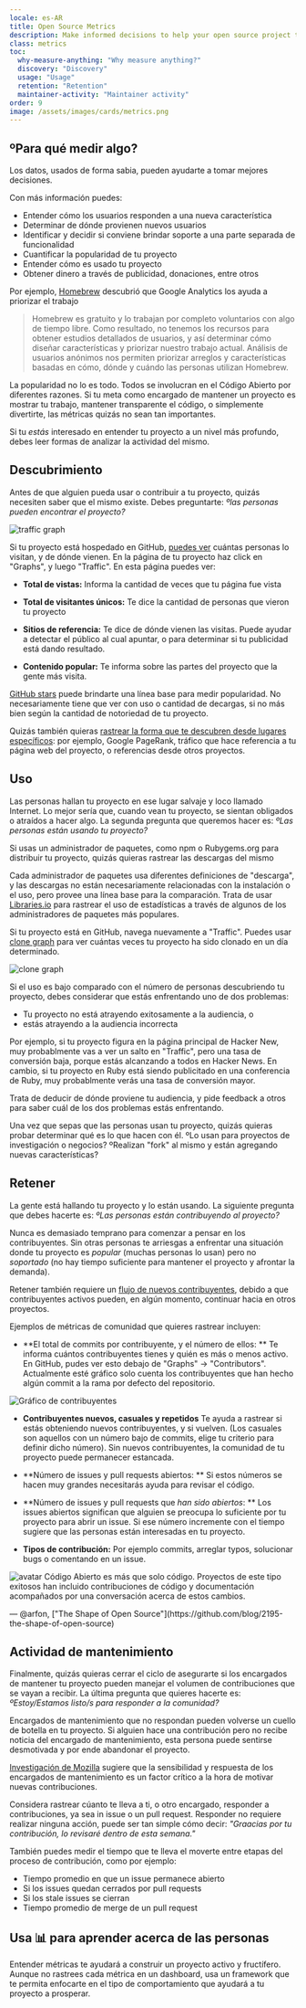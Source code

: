 ```yaml
---
locale: es-AR
title: Open Source Metrics
description: Make informed decisions to help your open source project thrive by measuring and tracking its success.
class: metrics
toc:
  why-measure-anything: "Why measure anything?"
  discovery: "Discovery"
  usage: "Usage"
  retention: "Retention"
  maintainer-activity: "Maintainer activity"
order: 9
image: /assets/images/cards/metrics.png
---
```


## &ordm;Para qu&eacute; medir algo?

Los datos, usados de forma sabia, pueden ayudarte a tomar mejores decisiones.

Con m&aacute;s informaci&oacute;n puedes:

* Entender c&oacute;mo los usuarios responden a una nueva caracter&iacute;stica
* Determinar de d&oacute;nde provienen nuevos usuarios
* Identificar y decidir si conviene brindar soporte a una parte separada de funcionalidad
* Cuantificar la popularidad de tu proyecto
* Entender c&oacute;mo es usado tu proyecto
* Obtener dinero a trav&eacute;s de publicidad, donaciones, entre otros

Por ejemplo, [Homebrew](https://github.com/Homebrew/brew/blob/bbed7246bc5c5b7acb8c1d427d10b43e090dfd39/docs/Analytics.md) descubri&oacute; que Google Analytics los ayuda a priorizar el trabajo

> Homebrew es gratuito y lo trabajan por completo voluntarios con algo de tiempo libre. Como resultado, no tenemos los recursos para obtener estudios detallados de usuarios, y as&iacute; determinar c&oacute;mo diseñar caracter&iacute;sticas y priorizar nuestro trabajo actual. An&aacute;lisis de usuarios an&oacute;nimos nos permiten priorizar arreglos y caracter&iacute;sticas basadas en c&oacute;mo, d&oacute;nde y cu&aacute;ndo las personas utilizan Homebrew.

La popularidad no lo es todo. Todos se involucran en el C&oacute;digo Abierto por diferentes razones. Si tu meta como encargado de mantener un proyecto es mostrar tu trabajo, mantener transparente el c&oacute;digo, o simplemente divertirte, las m&eacute;tricas quiz&aacute;s no sean tan importantes.

Si tu _est&aacute;s_ interesado en entender tu proyecto a un nivel m&aacute;s profundo, debes leer formas de analizar la actividad del mismo.

## Descubrimiento

Antes de que alguien pueda usar o contribuir a tu proyecto, quiz&aacute;s necesiten saber que el mismo existe. Debes preguntarte: _&ordm;las personas pueden encontrar el proyecto?_

![traffic graph](/assets/images/metrics/repo_traffic_graphs_tooltip.png)

Si tu proyecto est&aacute; hospedado en GitHub, [puedes ver](https://help.github.com/articles/about-repository-graphs/#traffic) cu&aacute;ntas personas lo visitan, y de d&oacute;nde vienen. En la p&aacute;gina de tu proyecto haz click en "Graphs", y luego "Traffic". En esta p&aacute;gina puedes ver:

* **Total de vistas:** Informa la cantidad de veces que tu p&aacute;gina fue vista

* **Total de visitantes únicos:** Te dice la cantidad de personas que vieron tu proyecto

* **Sitios de referencia:** Te dice de d&oacute;nde vienen las visitas. Puede ayudar a detectar el público al cual apuntar, o para determinar si tu publicidad est&aacute; dando resultado.

* **Contenido popular:** Te informa sobre las partes del proyecto que la gente m&aacute;s visita.

[GitHub stars](https://help.github.com/articles/about-stars/) puede brindarte una l&iacute;nea base para medir popularidad. No necesariamente tiene que ver con uso o cantidad de decargas, si no m&aacute;s bien según la cantidad de notoriedad de tu proyecto.

Quiz&aacute;s tambi&eacute;n quieras [rastrear la forma que te descubren desde lugares espec&iacute;ficos](https://opensource.com/business/16/6/pirate-metrics): por ejemplo, Google PageRank, tr&aacute;fico que hace referencia a tu p&aacute;gina web del proyecto, o referencias desde otros proyectos.

## Uso

Las personas hallan tu proyecto en ese lugar salvaje y loco llamado Internet. Lo mejor ser&iacute;a que, cuando vean tu proyecto, se sientan obligados o atra&iacute;dos a hacer algo. La segunda pregunta que queremos hacer es: _&ordm;Las personas est&aacute;n usando tu proyecto?_

Si usas un administrador de paquetes, como npm o Rubygems.org para distribuir tu proyecto, quiz&aacute;s quieras rastrear las descargas del mismo

Cada administrador de paquetes usa diferentes definiciones de "descarga", y las descargas no est&aacute;n necesariamente relacionadas con la instalaci&oacute;n o el uso, pero provee una l&iacute;nea base para la comparaci&oacute;n. Trata de usar [Libraries.io](https://libraries.io/) para rastrear el uso de estad&iacute;sticas a trav&eacute;s de algunos de los administradores de paquetes m&aacute;s populares.

Si tu proyecto est&aacute; en GitHub, navega nuevamente a "Traffic". Puedes usar [clone graph](https://github.com/blog/1873-clone-graphs) para ver cu&aacute;ntas veces tu proyecto ha sido clonado en un d&iacute;a determinado.

![clone graph](/assets/images/metrics/clone_graph.png)

Si el uso es bajo comparado con el número de personas descubriendo tu proyecto, debes considerar que est&aacute;s enfrentando uno de dos problemas:

* Tu proyecto no est&aacute; atrayendo exitosamente a la audiencia, o
* est&aacute;s atrayendo a la audiencia incorrecta

Por ejemplo, si tu proyecto figura en la p&aacute;gina principal de Hacker New, muy probablmente vas a ver un salto en "Traffic", pero una tasa de conversi&oacute;n baja, porque est&aacute;s alcanzando a todos en Hacker News. En cambio, si tu proyecto en Ruby est&aacute; siendo publicitado en una conferencia de Ruby, muy probablmente ver&aacute;s una tasa de conversi&oacute;n mayor. 

Trata de deducir de d&oacute;nde proviene tu audiencia, y pide feedback a otros para saber cu&aacute;l de los dos problemas est&aacute;s enfrentando.

Una vez que sepas que las personas usan tu proyecto, quiz&aacute;s quieras probar determinar qu&eacute; es lo que hacen con &eacute;l. &ordm;Lo usan para proyectos de investigaci&oacute;n o negocios? &ordm;Realizan "fork" al mismo y est&aacute;n agregando nuevas caracter&iacute;sticas?

## Retener

La gente est&aacute; hallando tu proyecto y lo est&aacute;n usando. La siguiente pregunta que debes hacerte es: _&ordm;Las personas est&aacute;n contribuyendo al proyecto?_

Nunca es demasiado temprano para comenzar a pensar en los contribuyentes. Sin otras personas te arriesgas a enfrentar una situaci&oacute;n donde tu proyecto es _popular_ (muchas personas lo usan) pero no _soportado_ (no hay tiempo suficiente para mantener el proyecto y afrontar la demanda).

Retener tambi&eacute;n requiere un [flujo de nuevos contribuyentes](http://blog.abigailcabunoc.com/increasing-developer-engagement-at-mozilla-science-learning-advocacy#contributor-pathways_2), debido a que contribuyentes activos pueden, en algún momento, continuar hacia en otros proyectos. 

Ejemplos de m&eacute;tricas de comunidad que quieres rastrear incluyen:

* **El total de commits por contribuyente, y el número de ellos: ** Te informa cu&aacute;ntos contribuyentes tienes y qui&eacute;n es m&aacute;s o menos activo. En GitHub, pudes ver esto debajo de "Graphs" -> "Contributors". Actualmente est&eacute; gr&aacute;fico solo cuenta los contribuyentes que han hecho algún commit a la rama por defecto del repositorio.

![Gr&aacute;fico de contribuyentes](/assets/images/metrics/repo_contributors_specific_graph.png)

* **Contribuyentes nuevos, casuales y repetidos** Te ayuda a rastrear si est&aacute;s obteniendo nuevos contribuyentes, y si vuelven. (Los casuales son aquellos con un número bajo de commits, elige tu criterio para definir dicho número). Sin nuevos contribuyentes, la comunidad de tu proyecto puede permanecer estancada.

* **Número de issues y pull requests abiertos: ** Si estos números se hacen muy grandes necesitar&aacute;s ayuda para revisar el c&oacute;digo.

* **Número de issues y pull requests que _han sido abiertos_: ** Los issues abiertos significan que alguien se preocupa lo suficiente por tu proyecto para abrir un issue. Si ese número incremente con el tiempo sugiere que las personas est&aacute;n interesadas en tu proyecto.

* **Tipos de contribuci&oacute;n:** Por ejemplo commits, arreglar typos, solucionar bugs o comentando en un issue.

<aside markdown="1" class="pquote">
  <img src="https://avatars1.githubusercontent.com/u/4483" class="pquote-avatar" alt="avatar">
  C&oacute;digo Abierto es m&aacute;s que solo c&oacute;digo. Proyectos de este tipo exitosos han incluido contribuciones de c&oacute;digo y documentaci&oacute;n acompañados por una conversaci&oacute;n acerca de estos cambios.
  <p markdown="1" class="pquote-credit">
— @arfon, ["The Shape of Open Source"](https://github.com/blog/2195-the-shape-of-open-source)
  </p>
</aside>

## Actividad de mantenimiento

Finalmente, quiz&aacute;s quieras cerrar el ciclo de asegurarte si los encargados de mantener tu proyecto pueden manejar el volumen de contribuciones que se vayan a recibir. La última pregunta que quieres hacerte es: _&ordm;Estoy/Estamos listo/s para responder a la comunidad?_

Encargados de mantenimiento que no respondan pueden volverse un cuello de botella en tu proyecto. Si alguien hace una contribuci&oacute;n pero no recibe noticia del encargado de mantenimiento, esta persona puede sentirse desmotivada y por ende abandonar el proyecto.

[Investigaci&oacute;n de Mozilla](https://docs.google.com/presentation/d/1hsJLv1ieSqtXBzd5YZusY-mB8e1VJzaeOmh8Q4VeMio/edit#slide=id.g43d857af8_0177) sugiere que la sensibilidad y respuesta de los encargados de mantenimiento es un factor cr&iacute;tico a la hora de motivar nuevas contribuciones.

Considera rastrear cúanto te lleva a ti, o otro encargado, responder a contribuciones, ya sea in issue o un pull request. Responder no requiere realizar ninguna acci&oacute;n, puede ser tan simple c&oacute;mo decir: _"Graacias por tu contribuci&oacute;n, lo revisar&eacute; dentro de esta semana."_ 

Tambi&eacute;n puedes medir el tiempo que te lleva el moverte entre etapas del proceso de contribuci&oacute;n, como por ejemplo:

* Tiempo promedio en que un issue permanece abierto
* Si los issues quedan cerrados por pull requests
* Si los stale issues se cierran
* Tiempo promedio de merge de un pull request


## Usa 📊 para aprender acerca de las personas

Entender m&eacute;tricas te ayudar&aacute; a construir un proyecto activo y fruct&iacute;fero. Aunque no rastrees cada m&eacute;trica en un dashboard, usa un framework que te permita enfocarte en el tipo de comportamiento que ayudar&aacute; a tu proyecto a prosperar.
